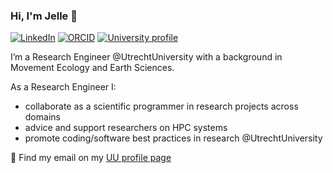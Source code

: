 ### Hi, I'm Jelle 👋

[![LinkedIn](https://img.shields.io/badge/Linkedin-informational?style=flat-square&logo=linkedin&logoColor=white)](https://www.linkedin.com/in/jelle-treep-40199661/) 
[![ORCID](https://img.shields.io/badge/ORCID-darkgreen?style=flat-square&logo=orcid)](https://orcid.org/0000-0003-3196-7954)
[![University profile](https://img.shields.io/badge/University_profile-FFCD00?style=flat-square&logo=gmail&logoColor=white)](https://www.uu.nl/staff/HJTreep)

I’m a Research Engineer @UtrechtUniversity with a background in Movement Ecology and Earth Sciences.

As a Research Engineer I:
- collaborate as a scientific programmer in research projects across domains
- advice and support researchers on HPC systems
- promote coding/software best practices in research @UtrechtUniversity


💬 
Find my email on my [UU profile page](https://www.uu.nl/staff/HJTreep)

